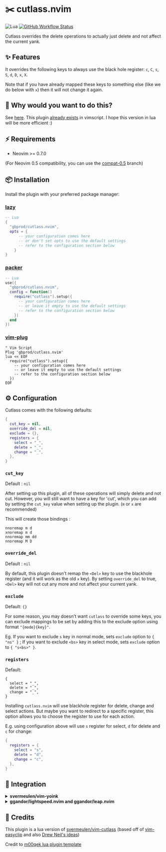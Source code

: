 # ✂️ cutlass.nvim

![Lua](https://img.shields.io/badge/Made%20with%20Lua-blueviolet.svg?style=for-the-badge&logo=lua)
[![GitHub Workflow Status](https://img.shields.io/github/actions/workflow/status/gbprod/cutlass.nvim/integration.yml?branch=main&style=for-the-badge)](https://github.com/gbprod/cutlass.nvim/actions/workflows/integration.yml)

Cutlass overrides the delete operations to actually just delete and not affect the current yank.

## ✨ Features

It overrides the following keys to always use the black hole register: `c`, `C`, `s`, `S`, `d`, `D`, `x`, `X`.

Note that if you have already mapped these keys to something else (like we do below with `x`) then it will not change it again.

## 🤔 Why would you want to do this?

See [here](http://vimcasts.org/blog/2013/11/registers-the-good-the-bad-and-the-ugly-parts/).
This plugin [already exists](https://github.com/svermeulen/vim-cutlass) in vimscript. I hope this version in lua will be more efficient :)

## ⚡️ Requirements

- Neovim >= 0.7.0

(For Neovim 0.5 compatibility, you can use the [compat-0.5](https://github.com/gbprod/cutlass.nvim/tree/compat-0.5) branch)

## 📦 Installation

Install the plugin with your preferred package manager:

### [lazy](https://github.com/folke/lazy.nvim)

```lua
-- Lua
{
  "gbprod/cutlass.nvim",
  opts = {
      -- your configuration comes here
      -- or don't set opts to use the default settings
      -- refer to the configuration section below
    }
}
```

### [packer](https://github.com/wbthomason/packer.nvim)

```lua
-- Lua
use({
  "gbprod/cutlass.nvim",
  config = function()
    require("cutlass").setup({
      -- your configuration comes here
      -- or leave it empty to use the default settings
      -- refer to the configuration section below
    })
  end
})
```

### [vim-plug](https://github.com/junegunn/vim-plug)

```vim
" Vim Script
Plug 'gbprod/cutlass.nvim'
lua << EOF
  require("cutlass").setup({
    -- your configuration comes here
    -- or leave it empty to use the default settings
    -- refer to the configuration section below
  })
EOF
```

## ⚙️ Configuration

Cutlass comes with the following defaults:

```lua
{
  cut_key = nil,
  override_del = nil,
  exclude = {},
  registers = {
    select = "_",
    delete = "_",
    change = "_",
  },
}
```

### `cut_key`

Default : `nil`

After setting up this plugin, all of these operations will simply delete and not cut. However, you will still want to have a key for 'cut', which you can add by setting the `cut_key` value when setting up the plugin. (`m` or `x` are recommended)

This will create those bindings :

```vimscript
nnoremap m d
xnoremap m d
nnoremap mm dd
nnoremap M D
```

### `override_del`

Default : `nil`

By default, this plugin doesn't remap the `<Del>` key to use the blackhole register (and it will work as the old `x` key). By setting `override_del` to true, `<Del>` key will not cut any more and not affect your current yank.

### `exclude`

Default: `{}`

For some reason, you may doesn't want `cutlass` to override some keys, you can exclude mappings to be set by adding this to the exclude option using format `"{mode}{key}"`.

Eg. If you want to exclude `s` key in normal mode, sets `exclude` option to `{ "ns" }` ; If you want to exclude `<bs>` key in select mode, sets `exclude` option to `{ "s<bs>" }`.

### `registers`

Default:

```
{
  select = "_",
  delete = "_",
  change = "_",
}
```

Installing `cutlass.nvim` will use blackhole register for delete, change and select actions.
But maybe you want to redirect to a specific register, this option allows you to
choose the register to use for each action.

E.g. using configuration above will use `s` register for select, `d` for delete
and `c` for change:

```lua
{
  registers = {
    select = "s",
    delete = "d",
    change = "c",
  },
}
```

## 🤝 Integration

<details>
<summary><b>svermeulen/vim-yoink</b></summary>

If you have [svermeulen/vim-yoink](https://github.com/svermeulen/vim-yoink) installed, it will work seemlessly as original [svermeulen/vim-cutlass](https://github.com/svermeulen/vim-cutlass). Just follow the [integration instructions](https://github.com/svermeulen/vim-yoink#integration-with-vim-cutlass).

</details>

<details>
<summary><b>ggandor/lightspeed.nvim and ggandor/leap.nvim</b></summary>

When you're using plugins like [ggandor/lightspeed.nvim](https://github.com/ggandor/lightspeed.nvim) or [ggandor/leap.nvim](https://github.com/ggandor/leap.nvim), you should not want cutlass to remap the `s` key. You can do this using the `exclude` option:

```lua
use({
  "gbprod/cutlass.nvim",
  config = function()
    require("cutlass").setup({
        exclude = { "ns", "nS" },
    })
  end
})
```

</details>

## 🎉 Credits

This plugin is a lua version of [svermeulen/vim-cutlass](https://github.com/svermeulen/vim-cutlass) (based off of [vim-easyclip](https://github.com/svermeulen/vim-easyclip) and also [Drew Neil's ideas](https://github.com/nelstrom/vim-cutlass))

Credit to [m00qek lua plugin template](https://github.com/m00qek/plugin-template.nvim)
